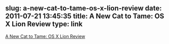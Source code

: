 slug: a-new-cat-to-tame-os-x-lion-review
date: 2011-07-21 13:45:35
title: A New Cat to Tame: OS X Lion Review
type: link
---

[A New Cat to Tame: OS X Lion Review](http://www.macstories.net/mac/a-new-cat-to-tame-os-x-lion-review/)
